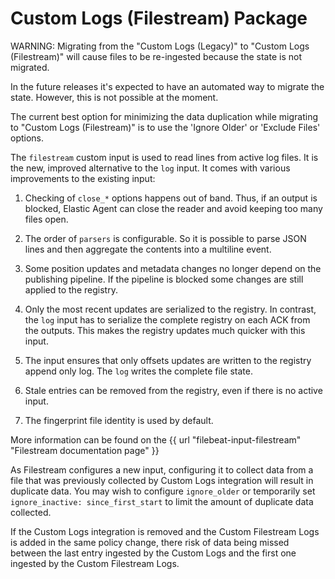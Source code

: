 # Custom Logs (Filestream) Package

WARNING: Migrating from the "Custom Logs (Legacy)" to "Custom Logs
(Filestream)" will cause files to be re-ingested because the state is not migrated.

In the future releases it's expected to have an automated way to migrate the state. However, this is not possible at the moment.

The current best option for minimizing the data duplication while migrating to "Custom Logs (Filestream)" is to use the 'Ignore Older' or 'Exclude Files' options.

The `filestream` custom input is used to read lines from active log files. It is the
new, improved alternative to the `log` input. It comes with various improvements
to the existing input:

1. Checking of `close_*` options happens out of band. Thus, if an output is blocked,
Elastic Agent can close the reader and avoid keeping too many files open.

2. The order of `parsers` is configurable. So it is possible to parse JSON lines and then
aggregate the contents into a multiline event.

3. Some position updates and metadata changes no longer depend on the publishing pipeline.
If the pipeline is blocked some changes are still applied to the registry.

4. Only the most recent updates are serialized to the registry. In contrast, the `log` input
has to serialize the complete registry on each ACK from the outputs. This makes the registry updates
much quicker with this input.

5. The input ensures that only offsets updates are written to the registry append only log.
The `log` writes the complete file state.

6. Stale entries can be removed from the registry, even if there is no active input.

7. The fingerprint file identity is used by default.

More information can be found on the {{ url "filebeat-input-filestream" "Filestream documentation page" }}

As Filestream configures a new input, configuring it to collect data
from a file that was previously collected by Custom Logs integration
will result in duplicate data. You may wish to configure
`ignore_older` or temporarily set `ignore_inactive: since_first_start`
to limit the amount of duplicate data collected.

If the Custom Logs integration is removed and the Custom Filestream
Logs is added in the same policy change, there risk of data being
missed between the last entry ingested by the Custom Logs and the
first one ingested by the Custom Filestream Logs.
